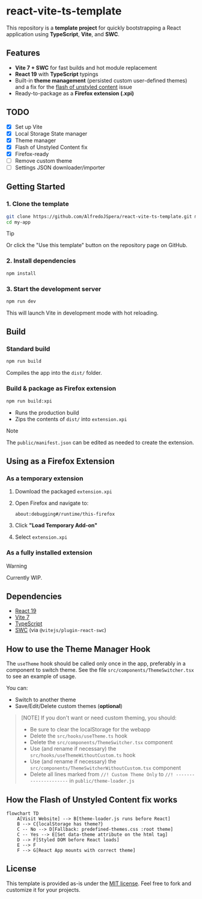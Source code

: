 # react-vite-ts-template

This repository is a **template project** for quickly bootstrapping a React application using **TypeScript**, **Vite**, and **SWC**.

## Features

-   **Vite 7 + SWC** for fast builds and hot module replacement
-   **React 19** with **TypeScript** typings
-   Built-in **theme management** (persisted custom user-defined themes) and a fix for the [flash of unstyled content](https://en.wikipedia.org/wiki/Flash_of_unstyled_content) issue
-   Ready-to-package as a **Firefox extension (.xpi)**

## TODO

-   [x] Set up Vite
-   [x] Local Storage State manager
-   [x] Theme manager
-   [x] Flash of Unstyled Content fix
-   [x] Firefox-ready
-   [ ] Remove custom theme
-   [ ] Settings JSON downloader/importer

## Getting Started

### 1. Clone the template

```bash
git clone https://github.com/AlfredoJSpera/react-vite-ts-template.git my-app
cd my-app
```

> [!TIP]
> Or click the "Use this template" button on the repository page on GitHub.

### 2. Install dependencies

```bash
npm install
```

### 3. Start the development server

```bash
npm run dev
```

This will launch Vite in development mode with hot reloading.

## Build

### Standard build

```bash
npm run build
```

Compiles the app into the `dist/` folder.

### Build & package as Firefox extension

```bash
npm run build:xpi
```

-   Runs the production build
-   Zips the contents of `dist/` into `extension.xpi`

> [!NOTE]
> The `public/manifest.json` can be edited as needed to create the extension.

## Using as a Firefox Extension

### As a temporary extension

1. Download the packaged `extension.xpi`
2. Open Firefox and navigate to:

    ```
    about:debugging#/runtime/this-firefox
    ```

3. Click **"Load Temporary Add-on"**
4. Select `extension.xpi`

### As a fully installed extension

> [!WARNING]
> Currently WIP.

## Dependencies

-   [React 19](https://react.dev/)
-   [Vite 7](https://vitejs.dev/)
-   [TypeScript](https://www.typescriptlang.org/)
-   [SWC](https://swc.rs/) (via `@vitejs/plugin-react-swc`)

## How to use the Theme Manager Hook

The `useTheme` hook should be called only once in the app, preferably in a component to switch theme.
See the file `src/components/ThemeSwitcher.tsx` to see an example of usage.

You can:

-   Switch to another theme
-   Save/Edit/Delete custom themes (**optional**)

> [NOTE]
> If you don't want or need custom theming, you should:
>
> -   Be sure to clear the localStorage for the webapp
> -   Delete the `src/hooks/useTheme.ts` hook
> -   Delete the `src/components/ThemeSwitcher.tsx` component
> -   Use (and rename if necessary) the `src/hooks/useThemeWithoutCustom.ts` hook
> -   Use (and rename if necessary) the `src/components/ThemeSwitcherWithoutCustom.tsx` component
> -   Delete all lines marked from `//! Custom Theme Only` to `//! ---------------------` in `public/theme-loader.js`

## How the Flash of Unstyled Content fix works

```mermaid
flowchart TD
    A[Visit Website] --> B[theme-loader.js runs before React]
	B --> C{localStorage has theme?}
	C -- No --> D[Fallback: predefined-themes.css :root theme]
    C -- Yes --> E[Set data-theme attribute on the html tag]
	D --> F[Styled DOM before React loads]
	E --> F
	F --> G[React App mounts with correct theme]
```

## License

This template is provided as-is under the [MIT license](LICENSE). Feel free to fork and customize it for your projects.
